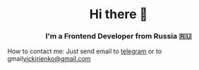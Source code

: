 
<div id="header" align="center">
	<h1>Hi there 👋</h1>
	<h3>I'm a Frontend Developer from Russia 🇷🇺</h3>
</div>

<div id="contact" align="left">
	<p>How to contact me: Just send email to <a href="https://t.me/VictoriaBorovskayaa" target="_blank">telegram</a> or to gmail<a href="" target="_blank">vickirienko@gmail.com</a></p>
</div>





<!-- <div id="socials" align="center">
	<a href="linkedin-url">
		<img src="https://img.shields.io/badge/Gmail-blue?style=for-the-badge&logo=gmail&logoColor=white" alt="Gmail"/>
	</a>
	<a href="https://t.me/VictoriaBorovskayaa">
		<img src="https://img.shields.io/badge/Telegram-blue?style=for-the-badge&logo=telegram&logoColor=white" alt="Telegram"/>
	</a>
</div> -->


<!--
**VictoriaBorovskaya/VictoriaBorovskaya** is a ✨ _special_ ✨ repository because its `README.md` (this file) appears on your GitHub profile.

Here are some ideas to get you started:

- 🔭 I’m currently working on ...
- 🌱 I’m currently learning ...
- 👯 I’m looking to collaborate on ...
- 🤔 I’m looking for help with ...
- 💬 Ask me about ...
- 📫 How to reach me: ...
- 😄 Pronouns: ...
- ⚡ Fun fact: ...
-->
